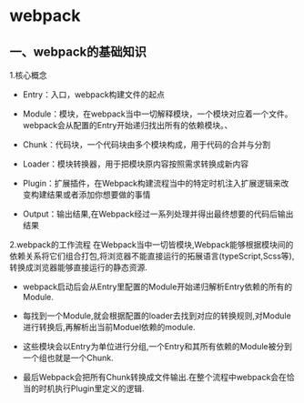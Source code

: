 # webpack

## 一、webpack的基础知识

1.核心概念

- Entry：入口，webpack构建文件的起点

- Module：模块，在webpack当中一切解释模块，一个模块对应着一个文件。webpack会从配置的Entry开始递归找出所有的依赖模块。、

- Chunk：代码块，一个代码块由多个模块构成，用于代码的合并与分割

- Loader：模块转换器，用于把模块原内容按照需求转换成新内容

- Plugin：扩展插件，在Webpack构建流程当中的特定时机注入扩展逻辑来改变构建结果或者添加你想要做的事情

- Output：输出结果,在Webpack经过一系列处理并得出最终想要的代码后输出结果

2.webpack的工作流程
在Webpack当中一切皆模块,Webpack能够根据模块间的依赖关系将它们组合打包,将浏览器不能直接运行的拓展语言(typeScript,Scss等),转换成浏览器能够直接运行的静态资源.

- webpack启动后会从Entry里配置的Module开始递归解析Entry依赖的所有的Module.

- 每找到一个Module,就会根据配置的loader去找到对应的转换规则,对Module进行转换后,再解析出当前Moduel依赖的module.

- 这些模块会以Entry为单位进行分组,一个Entry和其所有依赖的Module被分到一个组也就是一个Chunk.

- 最后Webpack会把所有Chunk转换成文件输出.在整个流程中webpack会在恰当的时机执行Plugin里定义的逻辑.
